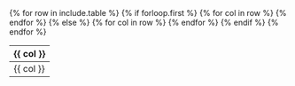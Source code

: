 <table class="table border bordered hovered cell-hovered">
  {% for row in include.table %}
  {% if forloop.first %}
  <thead>
    <tr>
      {% for col in row %}
      <th>{{ col }}</th>
      {% endfor %}
    </tr>
  </thead>
  <tbody>
    {% else %}
    <tr>
      {% for col in row %}
      <td>{{ col }}</td>
      {% endfor %}
    </tr>
    {% endif %}
    {% endfor %}
  </tbody>
</table>
